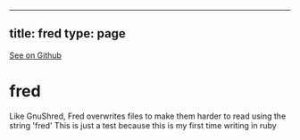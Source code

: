 
---
title: fred
type: page
---

[See on Github](https://github.com/jakeroggenbuck/fred/)

# fred
Like GnuShred, Fred overwrites files to make them harder to read using the string 'fred'
This is just a test because this is my first time writing in ruby
